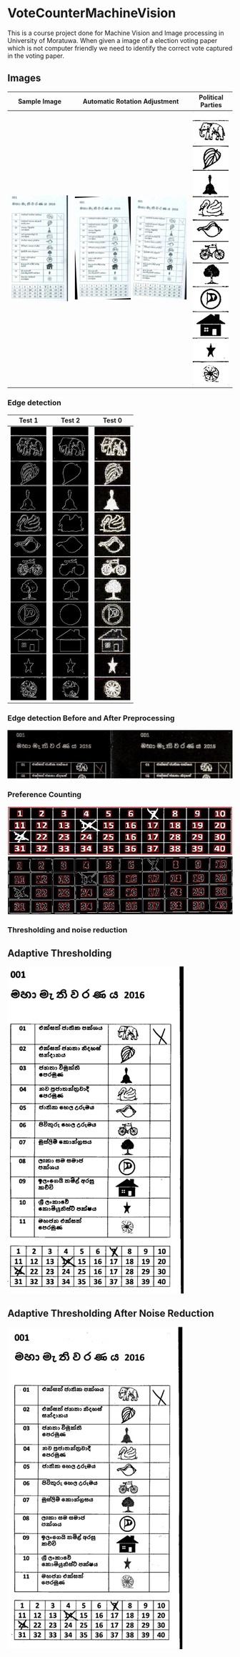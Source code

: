 # VoteCounterMachineVision
This is a course project done for Machine Vision and Image processing in University of Moratuwa. When given a image of a election voting paper which is not computer friendly we need to identify the correct vote captured in the voting paper.


## Images
| Sample Image | Automatic Rotation Adjustment | Political Parties |
|----------------|---|---|
|<img src="images/original.jpg" alt="Original Image" width="200"/>|<img src="images/AutomaticRotationAdjustment.jpg" alt="Automatic Rotation adjustment" width="400"/>| <img src="images/PoliticalParties.jpg" alt="Political Parties" width="80"/>|

### Edge detection
| Test 1 | Test 2 | Test 0 |
|----------------|---|---|
|<img src="images/EdgeDetection.jpg" alt="Edge detection 1" width="80"/>|<img src="images/EdgeDetection2.jpg" alt="Edge detection 2" width="80"/>| <img src="images/EdgeDetectionOriginal.jpg" alt="Edge detection 0" width="80"/>|

### Edge detection Before and After Preprocessing
 <img src="images/EdgeDetectionAfterAndBeforePreprocessing.jpg" alt="Edge detection 0"/>


### Preference Counting
<img src="images/preference.jpg" alt="Preference countin" width="800"/>
<img src="images/PreferenceCountingHeiuristicBased.jpg" alt="Preference countin" width="800"/>

### Thresholding and noise reduction

## Adaptive Thresholding

<img src="images/AdaptiveThresholdingOnOriginal.jpg" alt="Preference countin" width="400"/>

## Adaptive Thresholding After Noise Reduction

<img src="images/AdaptiveThresholdingAfterNoiseReduction.jpg" alt="Preference countin" width="400"/>